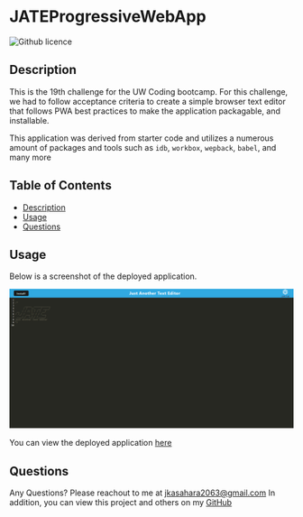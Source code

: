 # JATEProgressiveWebApp

![Github licence](http://img.shields.io/badge/license-MIT-blue.svg)
  
  
## Description
This is the 19th challenge for the UW Coding bootcamp. For this challenge, we had to follow acceptance criteria to create a simple browser text editor that follows PWA best practices to make the application packagable, and installable.

This application was derived from starter code and utilizes a numerous amount of packages and tools such as `idb`, `workbox`, `wepback`, `babel`, and many more

## Table of Contents
* [Description](#description)
* [Usage](#usage)
* [Questions](#questions)
  
  
## Usage
Below is a screenshot of the deployed application.

![](./assets/screenshot.png)


You can view the deployed application [here]()
  
## Questions
Any Questions? Please reachout to me at jkasahara2063@gmail.com
In addition, you can view this project and others on my [GitHub](https://github.com/CodeJeffK)
